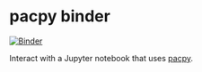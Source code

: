 # pacpy binder

[![Binder](http://mybinder.org/badge.svg)](http://mybinder.org/repo/srcole/pacpybinder)

Interact with a Jupyter notebook that uses [pacpy](https://pypi.python.org/pypi/pacpy/).